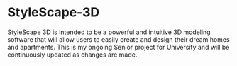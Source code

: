 # StyleScape-3D
StyleScape 3D is intended to be a powerful and intuitive 3D modeling software that will allow users to easily create and design their dream homes and apartments. This is my ongoing Senior project for University and will be continuously updated as changes are made. 
